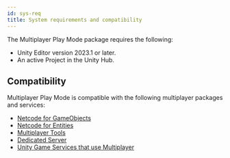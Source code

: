```yaml
---
id: sys-req
title: System requirements and compatibility
---
```


The Multiplayer Play Mode package requires the following:

- Unity Editor version 2023.1 or later.
- An active Project in the Unity Hub.

## Compatibility
Multiplayer Play Mode is compatible with the following multiplayer packages and services: 
- [Netcode for GameObjects](https://docs-multiplayer.unity3d.com/netcode/1.6.0/about/)
- [Netcode for Entities](https://docs.unity3d.com/Packages/com.unity.netcode@1.2/manual/index.html)
- [Multiplayer Tools](https://docs-multiplayer.unity3d.com/tools/current/about/)
- [Dedicated Server](https://docs.unity3d.com/Packages/com.unity.dedicated-server@1.0/manual/index.html) 
- [Unity Game Services that use Multiplayer](https://docs.unity.com/ugs/en-us/manual/overview/manual/unity-gaming-services-home)